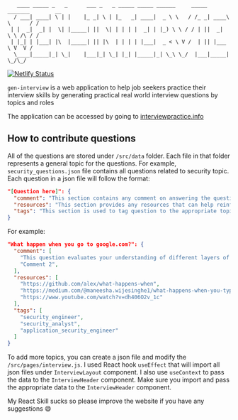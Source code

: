        ____ _____ _   _      ___ _   _ _____ _____ ______     _____ _______        __
      / ___| ____| \ | |    |_ _| \ | |_   _| ____|  _ \ \   / /_ _| ____\ \      / /
     | |  _|  _| |  \| |_____| ||  \| | | | |  _| | |_) \ \ / / | ||  _|  \ \ /\ / /
     | |_| | |___| |\  |_____| || |\  | | | | |___|  _ < \ V /  | || |___  \ V  V /
      \____|_____|_| \_|    |___|_| \_| |_| |_____|_| \_\ \_/  |___|_____|  \_/\_/
[![Netlify Status](https://api.netlify.com/api/v1/badges/1211c9a4-8a79-403e-9ece-62a1fded649b/deploy-status)](https://app.netlify.com/sites/determined-franklin-795428/deploys)

`gen-interview` is a web application to help job seekers practice their interview skills by generating practical real world interview questions by topics and roles

The application can be accessed by going to [interviewpractice.info](https://interviewpractice.info)

## How to contribute questions

All of the questions are stored under `/src/data` folder. Each file in that folder represents a general topic for the questions. For example, `security_questions.json` file contains all questions related to security topic. Each question in a json file will follow the format:

```json
"[Question here]": {
  "comment": "This section contains any comment on answering the question",
  "resources": "This section provides any resources that can help reinforce the understanding of the topics required to answer the question",
  "tags": "This section is used to tag question to the appropriate topics for searching and filtering"
}
```

For example:

```json
"What happen when you go to google.com?": {
  "comment": [
    "This question evaluates your understanding of different layers of the OSI model and the protocols involved in the process. I would start from the bottom of the stack from layer 1 to layer 7. You can briefly talk about each layer in one for two sentences. Layer 1 would typically not mentioned because it represents the physical network connection. However, you can talk about ARP, how one machine knows the network gateway, dns server, and be prepare to go into the details at each layer. For example, for layer 2, make sure you know about ARP table, MAC address; for layer 6, know the HTTPS handshake, etc...",
    "Comment 2",
  ],
  "resources": [
    "https://github.com/alex/what-happens-when",
    "https://medium.com/@maneesha.wijesinghe1/what-happens-when-you-type-an-url-in-the-browser-and-press-enter-bb0aa2449c1a",
    "https://www.youtube.com/watch?v=dh406O2v_1c"
  ],
  "tags": [
    "security_engineer",
    "security_analyst",
    "application_security_engineer"
  ]
}
```

To add more topics, you can create a json file and modify the `/src/pages/interview.js`. I used React hook `useEffect` that will import all json files under `InterviewLayout` component. I also use `useContext` to pass the data to the `InterviewHeader` component. Make sure you import and pass the appropriate data to the `InterviewHeader` component.

My React Skill sucks so please improve the website if you have any suggestions 😄
